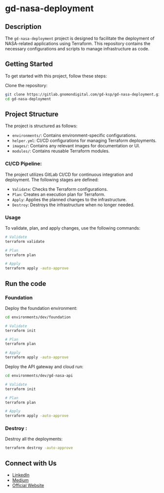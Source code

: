 # gd-nasa-deployment

## Description
The `gd-nasa-deployment` project is designed to facilitate the deployment of NASA-related applications using Terraform. This repository contains the necessary configurations and scripts to manage infrastructure as code.

## Getting Started
To get started with this project, follow these steps:

Clone the repository:
   ```bash
   git clone https://gitlab.gnomondigital.com/gd-ksp/gd-nasa-deployment.git
   cd gd-nasa-deployment
   ```


## Project Structure
The project is structured as follows:

- `environments/`: Contains environment-specific configurations.
- `helper.yml`: CI/CD configurations for managing Terraform deployments.
- `images/`: Contains any relevant images for documentation or UI.
- `modules/`: Contains reusable Terraform modules.


### CI/CD Pipeline:
The project utilizes GitLab CI/CD for continuous integration and deployment. The following stages are defined:
  - `Validate`: Checks the Terraform configurations.
  - `Plan`: Creates an execution plan for Terraform.
  - `Apply`: Applies the planned changes to the infrastructure.
  - `Destroy`: Destroys the infrastructure when no longer needed.

### Usage
To validate, plan, and apply changes, use the following commands:

```bash
# Validate
terraform validate

# Plan
terraform plan

# Apply
terraform apply -auto-approve
```
## Run the code
### Foundation
Deploy the foundation environment:

```bash
cd environments/dev/foundation

# Validate
terraform init

# Plan
terraform plan

# Apply
terraform apply -auto-approve
```

Deploy the API gateway and cloud run:

```bash
cd environments/dev/gd-nasa-api

# Validate
terraform init

# Plan
terraform plan

# Apply
terraform apply -auto-approve
```


### Destroy :
Destroy all the deployments:

```bash
terraform destroy -auto-approve
```

## Connect with Us

- [LinkedIn](https://www.linkedin.com/company/gnomon-digital)
- [Medium](https://medium.com/gnomondigital)
- [Official Website](https://www.gnomondigital.com)